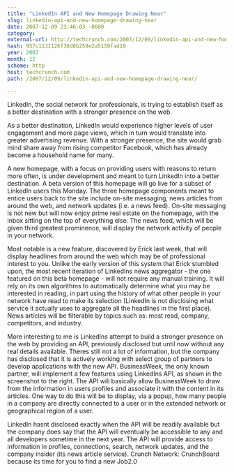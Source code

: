 ```yaml
---
title: "LinkedIn API and New Homepage Drawing Near"
slug: linkedin-api-and-new-homepage-drawing-near
date: 2007-12-09 23:46:03 -0600
category: 
external-url: http://techcrunch.com/2007/12/09/linkedin-api-and-new-homepage-drawing-near/
hash: 957c1131126f36d0b259e2a5159fad19
year: 2007
month: 12
scheme: http
host: techcrunch.com
path: /2007/12/09/linkedin-api-and-new-homepage-drawing-near/

---
```


LinkedIn, the social network for professionals, is trying to establish itself as a better destination with a stronger presence on the web. 

As a better destination, LinkedIn would experience higher levels of user engagement and more page views, which in turn would translate into greater advertising revenue. With a stronger presence, the site would grab mind share away from rising competitor Facebook, which has already become a household name for many.



A new homepage, with a focus on providing users with reasons to return more often, is under development and meant to turn LinkedIn into a better destination. A beta version of this homepage will go live for a subset of LinkedIn users this Monday. The three homepage components meant to entice users back to the site include on-site messaging, news articles from around the web, and network updates (i.e. a news feed). On-site messaging is not new but will now enjoy prime real estate on the homepage, with the inbox sitting on the top of everything else. The news feed, which will be given third greatest prominence, will display the network activity of people in your network.

Most notable is a new feature, discovered by Erick last week, that will display headlines from around the web which may be of professional interest to you. Unlike the early version of this system that Erick stumbled upon, the most recent iteration of LinkedIns news aggregator - the one featured on this beta homepage - will not require any manual training. It will rely on its own algorithms to automatically determine what you may be interested in reading, in part using the history of what other people in your network have read to make its selection (LinkedIn is not disclosing what service it actually uses to aggregate all the headlines in the first place). News articles will be filterable by topics such as: most read, company, competitors, and industry.



More interesting to me is LinkedIns attempt to build a stronger presence on the web by providing an API, previously disclosed but until now without any real details available. Theres still not a lot of information, but the company has disclosed that it is actively working with select group of partners to develop applications with the new API. BusinessWeek, the only known partner, will implement a few features using LinkedIns API, as shown in the screenshot to the right. The API will basically allow BusinessWeek to draw from the information in users profiles and associate it with the content in its articles. One way to do this will be to display, via a popup, how many people in a company are directly connected to a user or in the extended network or geographical region of a user.

LinkedIn hasnt disclosed exactly when the API will be readily available but the company does say that the API will eventually be accessible to any and all developers sometime in the next year. The API will provide access to information in profiles, connections, search, network updates, and the company insider (its news article service).
Crunch Network:  CrunchBoard because its time for you to find a new Job2.0
